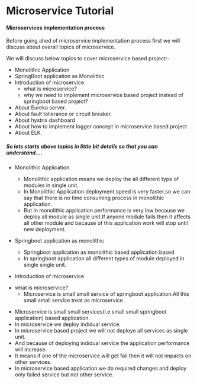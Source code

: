 # Microservice Tutorial

#### Microservices implementation process
Before going ahed of microservice implementation process first we will discuss about overall topics of microservice.


We will discuss below topics to cover microservice based project:-
+ Monolithic Application
+ SpringBoot application as Monolithic
+ Introduction of microservice
  * what is microservice?
  * why we need to implement microservice based project instead of springboot based project?
+ About Eureka server. 
+ About fault tollerance or circuit breaker.
+ About hystrix dashboard
+ About how to implement logger concept in microservice based project
+ About ELK.

##### So lets starts above topics in little bit details so that you can understand....
 + Monolithic Application
   * Monolithic application means we deploy the all different type of modules in single unit.
   * In Monolithic Application deployment speed is very faster,so we can say that there is no time consuming process in monolithic application.
   * But In monolithic application performance is very low because we deploy all module as single unit.If anyone module fails then it affects all other module and because of this application work will stop until new deployment.
   
 + Springboot application as monolithic
    * Springboot application as monolithic based application.based
    * In springboot application all different types of module deployed in single single unit.


 + Introduction of microservice
  - what is microservice?
     * Microservice is small small service of springboot application.All this small small service treat as microservice
   * Microservice is small small services(i.e small small springboot application) based application.
   * In microservice we deploy indidual service.
   * In microservice based project we will not deploye all services as single unit.
   * And because of deploying indidual service the application performance will increase.
   * It means if one of the microservice will get fail then it will not impacts on other services.
   * In microservice based application we do required changes and deploy only failed service but not other service.
